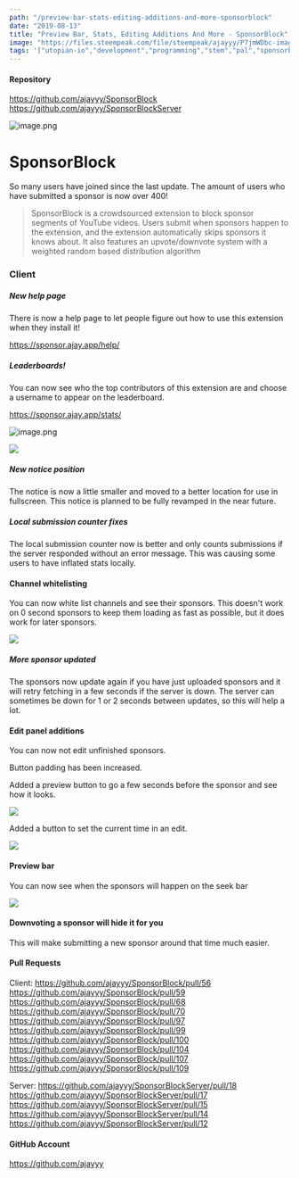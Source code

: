 ```yaml
---
path: "/preview-bar-stats-editing-additions-and-more-sponsorblock"
date: "2019-08-13"
title: "Preview Bar, Stats, Editing Additions And More - SponsorBlock"
image: "https://files.steempeak.com/file/steempeak/ajayyy/P7jmWDbc-image.png"
tags: '["utopian-io","development","programming","stem","pal","sponsorblock","marlians"]'
---
```


#### Repository
https://github.com/ajayyy/SponsorBlock
https://github.com/ajayyy/SponsorBlockServer

![image.png](https://files.steempeak.com/file/steempeak/ajayyy/gBb8T4DG-image.png)

# SponsorBlock

So many users have joined since the last update. The amount of users who have submitted a sponsor is now over 400!

> SponsorBlock is a crowdsourced extension to block sponsor segments of YouTube videos. Users submit when sponsors happen to the extension, and the extension automatically skips sponsors it knows about. It also features an upvote/downvote system with a weighted random based distribution algorithm

### Client

##### New help page

There is now a help page to let people figure out how to use this extension when they install it!

https://sponsor.ajay.app/help/

##### Leaderboards!

You can now see who the top contributors of this extension are and choose a username to appear on the leaderboard.

https://sponsor.ajay.app/stats/

![image.png](https://files.steempeak.com/file/steempeak/ajayyy/P7jmWDbc-image.png)

![](https://cdn.discordapp.com/attachments/605458918621315098/610677141171863562/usernames.gif)

##### New notice position

The notice is now a little smaller and moved to a better location for use in fullscreen. This notice is planned to be fully revamped in the near future.

##### Local submission counter fixes

The local submission counter now is better and only counts submissions if the server responded without an error message. This was causing some users to have inflated stats locally.

#### Channel whitelisting

You can now white list channels and see their sponsors. This doesn't work on 0 second sponsors to keep them loading as fast as possible, but it does work for later sponsors.

![](https://cdn.discordapp.com/attachments/605458918621315098/607397554388467712/whitelisting.gif)


##### More sponsor updated

The sponsors now update again if you have just uploaded sponsors and it will retry fetching in a few seconds if the server is down. The server can sometimes be down for 1 or 2 seconds between updates, so this will help a lot.

#### Edit panel additions

You can now not edit unfinished sponsors.

Button padding has been increased.

Added a preview button to go a few seconds before the sponsor and see how it looks.

![](https://imgur.com/50ogSx3.gif)

Added a button to set the current time in an edit.

![](https://cdn.discordapp.com/attachments/605458918621315098/610554728228847636/current_time.gif)

#### Preview bar

You can now see when the sponsors will happen on the seek bar

![](https://cdn.discordapp.com/attachments/605458918621315098/610617369102123048/unknown.png)

#### Downvoting a sponsor will hide it for you

This will make submitting a new sponsor around that time much easier.

#### Pull Requests

Client:
https://github.com/ajayyy/SponsorBlock/pull/56
https://github.com/ajayyy/SponsorBlock/pull/59
https://github.com/ajayyy/SponsorBlock/pull/68
https://github.com/ajayyy/SponsorBlock/pull/70
https://github.com/ajayyy/SponsorBlock/pull/97
https://github.com/ajayyy/SponsorBlock/pull/99
https://github.com/ajayyy/SponsorBlock/pull/100
https://github.com/ajayyy/SponsorBlock/pull/104
https://github.com/ajayyy/SponsorBlock/pull/107
https://github.com/ajayyy/SponsorBlock/pull/109

Server:
https://github.com/ajayyy/SponsorBlockServer/pull/18
https://github.com/ajayyy/SponsorBlockServer/pull/17
https://github.com/ajayyy/SponsorBlockServer/pull/15
https://github.com/ajayyy/SponsorBlockServer/pull/14
https://github.com/ajayyy/SponsorBlockServer/pull/12

#### GitHub Account
https://github.com/ajayyy
